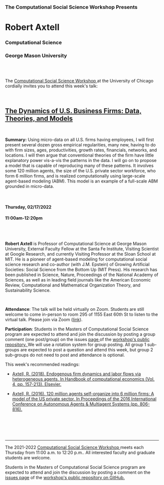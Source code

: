 


<br>

<h3 class=pfblock-header> The Computational Social Science Workshop Presents </h3>

<h1 class=pfblock-header3> Robert Axtell </h1>
<h3 class=pfblock-header3> Computational Science </h3>
<h3 class=pfblock-header3> George Mason University </h3>

<br><br>



<p class=pfblock-header3>The <a href="https://macss.uchicago.edu/content/computation-workshop"> Computational Social Science Workshop </a> at the University of Chicago cordially invites you to attend this week's talk:</p>



<br>

<div class=pfblock-header3>
<h2 class=pfblock-header>
  <a href=https://github.com/uchicago-computation-workshop/Winter2022/tree/master/02-17_Axtell> The Dynamics of U.S. Business Firms: Data, Theories, and Models </a>
</h2>

<br>
</div>



<p class=footertext2>

**Summary:** Using micro-data on all U.S. firms having employees, I will first present several dozen gross empirical regularities, many new, having to do with firm sizes, ages, productivities, growth rates, financials, networks, and locations. I will then argue that conventional theories of the firm have little explanatory power vis-a-vis the patterns in the data. I will go on to propose a model that is capable of reproducing many of these patterns. It involves some 120 million agents, the size of the U.S. private sector workforce, who form 6 million firms, and is realized computationally using large-scale agent-based modeling (ABM). This model is an example of a full-scale ABM grounded in micro-data.


</p>

<br>

<h4 class=pfblock-header3> Thursday, 02/17/2022 </h4>
<h4 class=pfblock-header3> 11:00am-12:20pm </h4>

<br><br>

<p class=footertext2>

**Robert Axtell** is Professor of Computational Science at George Mason University, External Faculty Fellow at the Santa Fe Institute, Visiting Scientist at Google Research, and currently Visiting Professor at the Sloan School at MIT. He is a pioneer of agent-based modeling for computational social science research and co-author (with J.M. Epstein) of Growing Artificial Societies: Social Science from the Bottom Up (MIT Press). His research has been published in Science, Nature, Proceedings of the National Academy of Sciences, as well as in leading field journals like the American Economic Review, Computational and Mathematical Organization Theory, and Sustainability Science.
</p>

<br>

<p class=footertext2>

**Attendance**: The talk will be held virtually on Zoom. Students are still welcome to come in-person to room 295 of 1155 East 60th St to listen to the virtual talk. Please join via Zoom ([link](https://uchicago.zoom.us/j/96755762030?pwd=OHFQb280WU1lWWZib0RGUVZMdG43UT09)).

</p>

<p class=footertext2>

**Participation**: Students in the Masters of Computational Social Science program are expected to attend and join the discussion by posting a group comment (one post/group) on the issues <a href= https://github.com/uchicago-computation-workshop/Winter2022/issues/6> page </a> of the <a href="https://github.com/uchicago-computation-workshop"> workshop's public repository. </a> We will use a rotation system for group posting. All group 1 sub-groups are expected to post a question and attend this week, but group 2 sub-groups do not need to post and attendance is optional.

This week's recommended readings:

- [Axtell, R. (2018). Endogenous firm dynamics and labor flows via heterogeneous agents. In Handbook of computational economics (Vol. 4, pp. 157-213). Elsevier.](https://github.com/uchicago-computation-workshop/Winter2022/blob/master/02-17_Axtell/Handbook_chapter3_Axtell.pdf)

- [Axtell, R. (2016). 120 million agents self-organize into 6 million firms: A model of the US private sector. In Proceedings of the 2016 International Conference on Autonomous Agents & Multiagent Systems (pp. 806-816).](https://github.com/uchicago-computation-workshop/Winter2022/blob/master/02-17_Axtell/Axtell-AAMAS_p806.pdf)

<br>

<br><br>

---

<p class=footertext> The 2021-2022 <a href="https://macss.uchicago.edu/content/computation-workshop"> Computational Social Science Workshop </a> meets each Thursday from 11:00 a.m. to 12:20 p.m.. All interested faculty and graduate students are welcome.</p>



<p class=footertext>Students in the Masters of Computational Social Science program are expected to attend and join the discussion by posting a comment on the <a href=https://github.com/uchicago-computation-workshop/Winter2022/issues/6>issues page</a> of the <a href=https://github.com/uchicago-computation-workshop/Winter2022/tree/master/02-17_Axtell>workshop's public repository on GitHub.</a></p>
